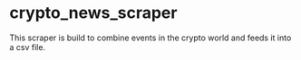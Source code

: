 # crypto_news_scraper
This scraper is build to combine events in the crypto world and feeds it into a csv file.
